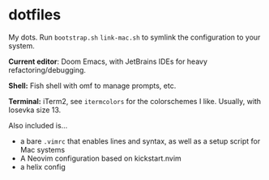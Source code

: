 # dotfiles
My dots.
Run `bootstrap.sh` `link-mac.sh` to symlink the configuration to your system.

**Current editor**: Doom Emacs, with JetBrains IDEs for heavy refactoring/debugging.
 
**Shell:** Fish shell with omf to manage prompts, etc.

**Terminal:** iTerm2, see `itermcolors` for the colorschemes I like. Usually, with Iosevka size 13.

Also included is...
- a bare `.vimrc` that enables lines and syntax, as well as a setup script for Mac systems
- A Neovim configuration based on kickstart.nvim
- a helix config
